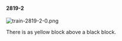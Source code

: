 #### 2819-2
![train-2819-2-0.png](https://github.com/lil-lab/nlvr/raw/master/nlvr/train/images/49/train-2819-2-0.png "train-2819-2-0.png")

There is as yellow block above a black block.